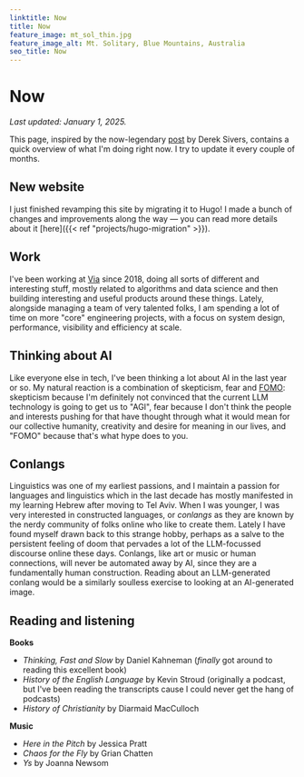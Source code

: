 ```yaml
---
linktitle: Now
title: Now
feature_image: mt_sol_thin.jpg
feature_image_alt: Mt. Solitary, Blue Mountains, Australia
seo_title: Now
---
```


# Now

*Last updated: January 1, 2025.*

This page, inspired by the now-legendary [post](https://sive.rs/nowff) by Derek Sivers, contains a quick overview of what I'm doing right now. I try to update it every couple of months. 

## New website

I just finished revamping this site by migrating it to Hugo! I made a bunch of changes and improvements along the way &mdash; you can read more details about it [here]({{< ref "projects/hugo-migration" >}}). 

## Work

I've been working at [Via](http://ridewithvia.com) since 2018, doing all sorts of different and interesting stuff, mostly related to algorithms and data science and then building interesting and useful products around these things. Lately, alongside managing a team of very talented folks, I am spending a lot of time on more "core" engineering projects, with a focus on system design, performance, visibility and efficiency at scale. 

## Thinking about AI

Like everyone else in tech, I've been thinking a lot about AI in the last year or so. My natural reaction is a combination of skepticism, fear and [FOMO](https://en.wikipedia.org/wiki/Fear_of_missing_out): skepticism because I'm definitely not convinced that the current LLM technology is going to get us to "AGI", fear because I don't think the people and interests pushing for that have thought through what it would mean for our collective humanity, creativity and desire for meaning in our lives, and "FOMO" because that's what hype does to you. 

## Conlangs

Linguistics was one of my earliest passions, and I maintain a passion for languages and linguistics which in the last decade has mostly manifested in my learning Hebrew after moving to Tel Aviv. When I was younger, I was very interested in constructed languages, or *conlangs* as they are known by the nerdy community of folks online who like to create them. Lately I have found myself drawn back to this strange hobby, perhaps as a salve to the persistent feeling of doom that pervades a lot of the LLM-focussed discourse online these days. Conlangs, like art or music or human connections, will never be automated away by AI, since they are a fundamentally human construction. Reading about an LLM-generated conlang would be a similarly soulless exercise to looking at an AI-generated image. 

## Reading and listening

**Books**

- *Thinking, Fast and Slow* by Daniel Kahneman (*finally* got around to reading this excellent book)
- *History of the English Language* by Kevin Stroud (originally a podcast, but I've been reading the transcripts cause I could never get the hang of podcasts)
- *History of Christianity* by Diarmaid MacCulloch

**Music**

- *Here in the Pitch* by Jessica Pratt
- *Chaos for the Fly* by Grian Chatten
- *Ys* by Joanna Newsom


